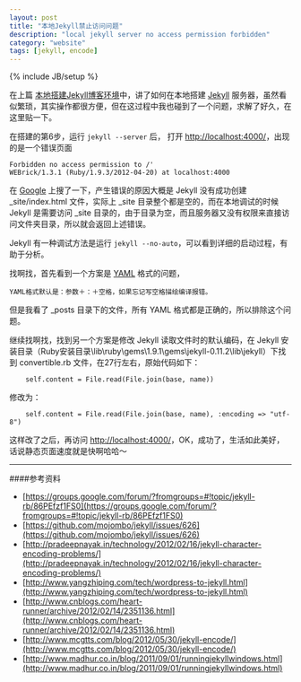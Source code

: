 ```yaml
---
layout: post
title: "本地Jekyll禁止访问问题"
description: "local jekyll server no access permission forbidden"
category: "website"
tags: [jekyll, encode]
---
```

{% include JB/setup %}

在上篇 [本地搭建Jekyll博客环境](http://ppxu.net/blog/2012/09/28/setup-local-jekyll-environment/)中，讲了如何在本地搭建 [Jekyll](http://jekyllrb.com/) 服务器，虽然看似繁琐，其实操作都很方便，但在这过程中我也碰到了一个问题，求解了好久，在这里贴一下。

在搭建的第6步，运行 `jekyll --server` 后， 打开 [http://localhost:4000/](http://localhost:4000/)，出现的是一个错误页面

	Forbidden no access permission to /'
	WEBrick/1.3.1 (Ruby/1.9.3/2012-04-20) at localhost:4000

在 [Google](http://www.google.com) 上搜了一下，产生错误的原因大概是 Jekyll 没有成功创建 \_site/index.html 文件，实际上 \_site 目录整个都是空的，而在本地调试的时候 Jekyll 是需要访问 \_site 目录的，由于目录为空，而且服务器又没有权限来直接访问文件夹目录，所以就会返回上述错误。

Jekyll 有一种调试方法是运行 `jekyll --no-auto`，可以看到详细的启动过程，有助于分析。

找啊找，首先看到一个方案是 [YAML](http://www.yaml.org/) 格式的问题，

	YAML格式默认是：参数＋：＋空格，如果忘记写空格描绘编译报错。

但是我看了 \_posts 目录下的文件，所有 YAML 格式都是正确的，所以排除这个问题。

继续找啊找，找到另一个方案是修改 Jekyll 读取文件时的默认编码，在 Jekyll 安装目录（Ruby安装目录\lib\ruby\gems\1.9.1\gems\jekyll-0.11.2\lib\jekyll）下找到 convertible.rb 文件，在27行左右，原始代码如下：

		self.content = File.read(File.join(base, name))

修改为：

		self.content = File.read(File.join(base, name), :encoding => "utf-8")

这样改了之后，再访问 [http://localhost:4000/](http://localhost:4000/)，OK，成功了，生活如此美好，话说静态页面速度就是快啊哈哈～

-------------------
####参考资料

* [https://groups.google.com/forum/?fromgroups=#!topic/jekyll-rb/86PEfzf1FS0](https://groups.google.com/forum/?fromgroups=#!topic/jekyll-rb/86PEfzf1FS0)
* [https://github.com/mojombo/jekyll/issues/626](https://github.com/mojombo/jekyll/issues/626)
* [http://pradeepnayak.in/technology/2012/02/16/jekyll-character-encoding-problems/](http://pradeepnayak.in/technology/2012/02/16/jekyll-character-encoding-problems/)
* [http://www.yangzhiping.com/tech/wordpress-to-jekyll.html](http://www.yangzhiping.com/tech/wordpress-to-jekyll.html)
* [http://www.cnblogs.com/heart-runner/archive/2012/02/14/2351136.html](http://www.cnblogs.com/heart-runner/archive/2012/02/14/2351136.html)
* [http://www.mcgtts.com/blog/2012/05/30/jekyll-encode/](http://www.mcgtts.com/blog/2012/05/30/jekyll-encode/)
* [http://www.madhur.co.in/blog/2011/09/01/runningjekyllwindows.html](http://www.madhur.co.in/blog/2011/09/01/runningjekyllwindows.html)